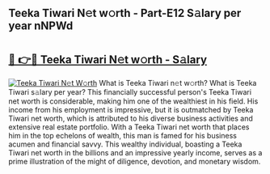 ## Teeka Tiwari N𝚎t w𝚘rth - Part-E12 S𝚊lary per year nNPWd

# <h2><a href="http://gc1hpud.nevu.top/?p=Teeka+Tiwari">🔗 👉🔴 Teeka Tiwari N𝚎t w𝚘rth - S𝚊lary</a></h2>

[![Teeka Tiwari N𝚎t W𝚘rth](https://i.imgur.com/Oavwk0R.jpeg)](http://gc1hpud.nevu.top/?p=Teeka+Tiwari)
What is Teeka Tiwari n𝚎t w𝚘rth? What is Teeka Tiwari s𝚊lary per year?
This financially successful person's Teeka Tiwari net worth is considerable, making him one of the wealthiest in his field. His income from his employment is impressive, but it is outmatched by Teeka Tiwari net worth, which is attributed to his diverse business activities and extensive real estate portfolio. With a Teeka Tiwari net worth that places him in the top echelons of wealth, this man is famed for his business acumen and financial savvy. This wealthy individual, boasting a Teeka Tiwari net worth in the billions and an impressive yearly income, serves as a prime illustration of the might of diligence, devotion, and monetary wisdom.

